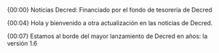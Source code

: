 {00:00}
Noticias Decred: Financiado por el fondo de tesorería de Decred

{00:04}
Hola y bienvenido a otra actualización en las noticias de Decred.

{00:07}
Estamos al borde del mayor lanzamiento de Decred en años: la versión 1.6
